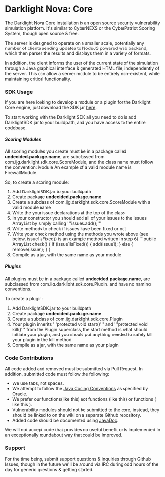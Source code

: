Darklight Nova: Core
====

The Darklight Nova Core installation is an open source security vulnerability simulation platform. It's similar to CyberNEXS or the CyberPatriot Scoring System, though open source & free.

The server is designed to operate on a smaller scale, potentially any number of clients sending updates to NodeJS powered web backend, which then parses the results and displays them in a variety of formats.

In addition, the client informs the user of the current state of the simulation through a Java graphical interface & generated HTML file, independently of the server. This can allow a server module to be entirely non-existent, while maintaining critical functionality.

### SDK Usage

If you are here looking to develop a module or a plugin for the Darklight Core engine, just download the SDK jar [here](https://github.com/nicatronTg/darklight-nova-core).

To start working with the Darklight SDK all you need to do is add DarklightSDK.jar to your buildpath, and you have access to the entire codebase.

##### Scoring Modules

All scoring modules you create must be in a package called **undecided.package.name**, are subclassed from com.ijg.darklight.sdk.core.ScoreModule, and the class name must follow the convention:
<function of the module>Module
An example of a valid module name is FirewallModule.

So, to create a scoring module:

1. Add DarklightSDK.jar to your buildpath
2. Create package **undecided.package.name**
3. Create a subclass of com.ijg.darklight.sdk.core.ScoreModule with a valid module name
4. Write the your issue declarations at the top of the class
5. In your constructor you should add all of your issues to the issues ArrayList by simply calling '''issues.add(<issueName>);'''
6. Write methods to check if issues have been fixed or not
7. Write your check method using the methods you wrote above (see below, issue1IsFixed() is an example method written in step 6)
'''public ArrayList<Issue> check() {
	if (issue1IsFixed()) {
		add(issue1);
	} else {
		remove(issue1);
	}
}
8. Compile as a jar, with the same name as your module

##### Plugins

All plugins must be in a package called **undecided.package.name**, are subclassed from com.ijg.darklight.sdk.core.Plugin, and have no naming conventions.

To create a plugin:

1. Add DarklightSDK.jar to your buildpath
2. Create package **undecided.package.name**
3. Create a subclass of com.ijg.darklight.sdk.core.Plugin
4. Your plugin inherits '''protected void start()''' and '''protected void kill()''' from the Plugin superclass, the start method is what should initiate your plugin, and you should put anything needed to safely kill your plugin in the kill method
5. Compile as a jar, with the same name as your plugin

### Code Contributions

All code added and removed must be submitted via Pull Request. In addition, submitted code must follow the following:

* We use tabs, not spaces.
* We attempt to follow the [Java Coding Conventions](http://www.oracle.com/technetwork/java/codeconv-138413.html) as specified by Oracle.
* We prefer our functions(like this) not functions (like this) or functions ( like this ).
* Vulnerability modules should not be submitted to the core, instead, they should be linked to on the wiki on a separate Github repository.
* Added code should be documented using [JavaDoc](http://www.oracle.com/technetwork/java/javase/documentation/index-137868.html).

We will not accept code that provides no useful benefit or is implemented in an exceptionally roundabout way that could be improved.

### Support

For the time being, submit support questions & inquiries through Github Issues, though in the future we'll be around via IRC during odd hours of the day for generic questions & getting started.